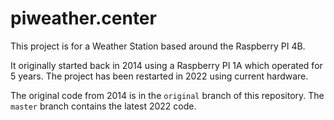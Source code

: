 # piweather.center

This project is for a Weather Station based around the Raspberry PI 4B.

It originally started back in 2014 using a Raspberry PI 1A which operated for 5 years.
The project has been restarted in 2022 using current hardware.

The original code from 2014 is in the `original` branch of this repository.
The `master` branch contains the latest 2022 code.
